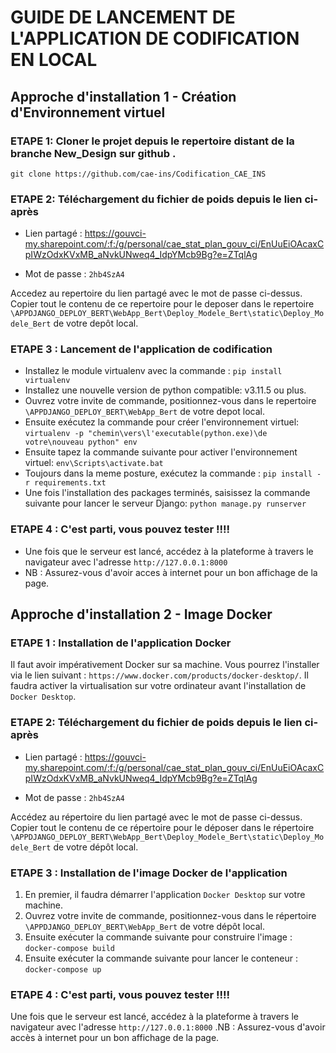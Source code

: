 # GUIDE DE LANCEMENT DE L'APPLICATION DE CODIFICATION EN LOCAL

## Approche d'installation 1 - Création d'Environnement virtuel

### ETAPE 1: Cloner le projet depuis le repertoire distant de la branche New_Design sur github .
```
git clone https://github.com/cae-ins/Codification_CAE_INS
```
### ETAPE 2: Téléchargement du fichier de poids depuis le lien ci-après
 
- Lien partagé : https://gouvci-my.sharepoint.com/:f:/g/personal/cae_stat_plan_gouv_ci/EnUuEiOAcaxCpIWzOdxKVxMB_aNvkUNweq4_IdpYMcb9Bg?e=ZTqlAg

- Mot de passe : ``2hb4SzA4``

Accedez au repertoire du lien partagé avec le mot de passe ci-dessus. 
Copier tout le contenu de ce repertoire pour le deposer dans le repertoire ``\APPDJANGO_DEPLOY_BERT\WebApp_Bert\Deploy_Modele_Bert\static\Deploy_Modele_Bert`` de votre depôt local.

### ETAPE 3 : Lancement de l'application de codification

- Installez le module virtualenv avec la commande : ``pip install virtualenv``
- Installez une nouvelle version de python compatible: v3.11.5 ou plus.
- Ouvrez votre invite de commande, positionnez-vous dans le repertoire ``\APPDJANGO_DEPLOY_BERT\WebApp_Bert`` de votre depot local.
- Ensuite exécutez la commande pour créer l'environnement virtuel: ``virtualenv -p "chemin\vers\l'executable(python.exe)\de votre\nouveau python" env``
- Ensuite tapez la commande suivante pour activer l'environnement virtuel: ``env\Scripts\activate.bat``
- Toujours dans la meme posture, exécutez la commande : ``pip install -r requirements.txt``
- Une fois l'installation des packages terminés, saisissez la commande suivante pour lancer le serveur Django: ``python manage.py runserver``

### ETAPE 4 : C'est parti, vous pouvez tester !!!!

- Une fois que le serveur est lancé, accédez à la plateforme à travers le navigateur avec l'adresse ``http://127.0.0.1:8000``
- NB : Assurez-vous d'avoir acces à internet pour un bon affichage de la page.


## Approche d'installation 2 - Image Docker

### ETAPE 1 : Installation de l'application Docker
Il faut avoir impérativement Docker sur sa machine. Vous pourrez l'installer via le lien suivant : ``https://www.docker.com/products/docker-desktop/``. Il faudra activer la virtualisation sur votre ordinateur avant l'installation de ``Docker Desktop``.

### ETAPE 2: Téléchargement du fichier de poids depuis le lien ci-après
 
- Lien partagé : https://gouvci-my.sharepoint.com/:f:/g/personal/cae_stat_plan_gouv_ci/EnUuEiOAcaxCpIWzOdxKVxMB_aNvkUNweq4_IdpYMcb9Bg?e=ZTqlAg

- Mot de passe : ``2hb4SzA4``

Accédez au répertoire du lien partagé avec le mot de passe ci-dessus. 
Copier tout le contenu de ce répertoire pour le déposer dans le répertoire ``\APPDJANGO_DEPLOY_BERT\WebApp_Bert\Deploy_Modele_Bert\static\Deploy_Modele_Bert`` de votre dépôt local.

### ETAPE 3 : Installation de l'image Docker de l'application

1. En premier, il faudra démarrer l'application ``Docker Desktop`` sur votre machine.
2. Ouvrez votre invite de commande, positionnez-vous dans le répertoire ``\APPDJANGO_DEPLOY_BERT\WebApp_Bert`` de votre dépôt local.
3. Ensuite exécuter la commande suivante pour construire l'image : ``docker-compose build``
4. Ensuite exécuter la commande suivante pour lancer le conteneur : ``docker-compose up``

### ETAPE 4 : C'est parti, vous pouvez tester !!!!

Une fois que le serveur est lancé, accédez à la plateforme à travers le navigateur avec l'adresse ``http://127.0.0.1:8000``
.NB : Assurez-vous d'avoir accès à internet pour un bon affichage de la page.










